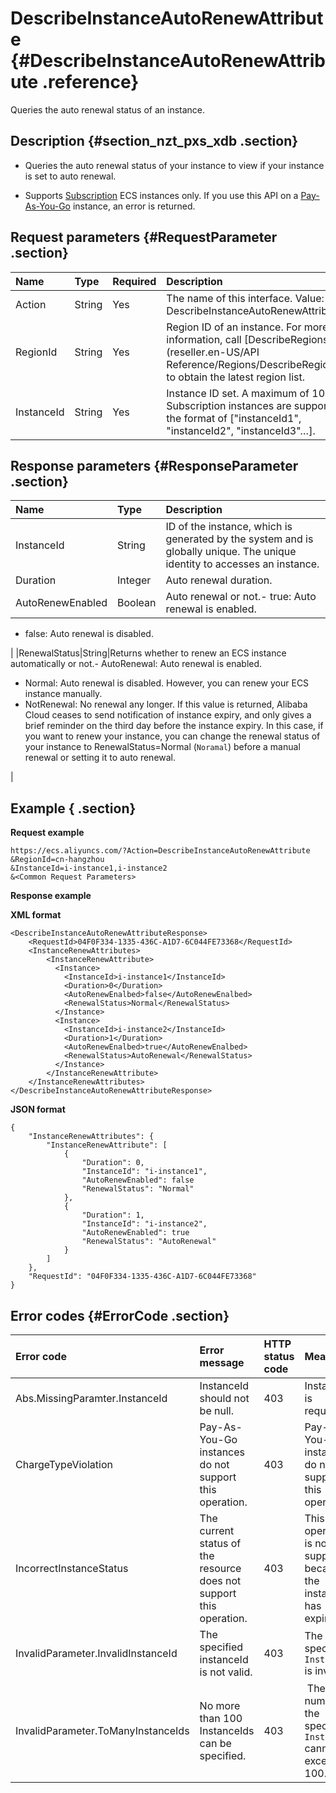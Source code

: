 # DescribeInstanceAutoRenewAttribute {#DescribeInstanceAutoRenewAttribute .reference}

Queries the auto renewal status of an instance.

## Description {#section_nzt_pxs_xdb .section}

-   Queries the auto renewal status of your instance to view if your instance is set to auto renewal.

-   Supports [Subscription](../../../../reseller.en-US/Pricing/Subscription.md#) ECS instances only. If you use this API on a [Pay-As-You-Go](../../../../reseller.en-US/Pricing/Pay-As-You-Go.md#) instance, an error is returned.


## Request parameters {#RequestParameter .section}

|Name|Type|Required|Description|
|:---|:---|:-------|:----------|
|Action|String|Yes|The name of this interface. Value: DescribeInstanceAutoRenewAttribute.|
|RegionId|String|Yes|Region ID of an instance. For more information, call [DescribeRegions](reseller.en-US/API Reference/Regions/DescribeRegions.md#) to obtain the latest region list.|
|InstanceId|String|Yes|Instance ID set. A maximum of 100 Subscription instances are supported, in the format of \["instanceId1", "instanceId2", "instanceId3"…\].|

## Response parameters {#ResponseParameter .section}

|Name|Type|Description|
|:---|:---|:----------|
|InstanceId|String|ID of the instance, which is generated by the system and is globally unique. The unique identity to accesses an instance.|
|Duration|Integer|Auto renewal duration.|
|AutoRenewEnabled|Boolean|Auto renewal or not.-   true: Auto renewal is enabled.
-   false: Auto renewal is disabled.

|
|RenewalStatus|String|Returns whether to renew an ECS instance automatically or not.-   AutoRenewal: Auto renewal is enabled.
-   Normal: Auto renewal is disabled. However, you can renew your ECS instance manually.
-   NotRenewal: No renewal any longer. If this value is returned, Alibaba Cloud ceases to send notification of instance expiry, and only gives a brief reminder on the third day before the instance expiry. In this case, if you want to renew your instance, you can change the renewal status of your instance to RenewalStatus=Normal \(`Noramal`\) before a manual renewal or setting it to auto renewal.

|

## Example { .section}

**Request example** 

```
https://ecs.aliyuncs.com/?Action=DescribeInstanceAutoRenewAttribute
&RegionId=cn-hangzhou
&InstanceId=i-instance1,i-instance2
&<Common Request Parameters>
```

**Response example** 

**XML format**

```
<DescribeInstanceAutoRenewAttributeResponse>
    <RequestId>04F0F334-1335-436C-A1D7-6C044FE73368</RequestId>
    <InstanceRenewAttributes>
        <InstanceRenewAttribute>
          <Instance>
            <InstanceId>i-instance1</InstanceId>
            <Duration>0</Duration>
            <AutoRenewEnalbed>false</AutoRenewEnalbed>
            <RenewalStatus>Normal</RenewalStatus>
          </Instance>
          <Instance>
            <InstanceId>i-instance2</InstanceId>
            <Duration>1</Duration>
            <AutoRenewEnalbed>true</AutoRenewEnalbed>
            <RenewalStatus>AutoRenewal</RenewalStatus>
          </Instance>
        </InstanceRenewAttribute>
    </InstanceRenewAttributes>
</DescribeInstanceAutoRenewAttributeResponse>
```

 **JSON format** 

```
{
    "InstanceRenewAttributes": {
        "InstanceRenewAttribute": [
            {
                "Duration": 0,
                "InstanceId": "i-instance1",
                "AutoRenewEnabled": false
                "RenewalStatus": "Normal"
            },
            {
                "Duration": 1,
                "InstanceId": "i-instance2",
                "AutoRenewEnabled": true
                "RenewalStatus": "AutoRenewal"
            }
        ]
    },
    "RequestId": "04F0F334-1335-436C-A1D7-6C044FE73368"
}
```

## Error codes {#ErrorCode .section}

|Error code|Error message|HTTP status code|Meaning|
|:---------|:------------|:---------------|:------|
|Abs.MissingParamter.InstanceId|InstanceId should not be null.|403|InstanceId is required.|
|ChargeTypeViolation|Pay-As-You-Go instances do not support this operation.|403|Pay-As-You-Go instances do not support this operation.|
|IncorrectInstanceStatus|The current status of the resource does not support this  operation.|403|This operation is not supported because the instance has expired.|
|InvalidParameter.InvalidInstanceId|The specified instanceId is not valid.|403|The specified `InstanceId` is invalid.|
|InvalidParameter.ToManyInstanceIds|No more than 100 InstanceIds can be specified.|403| The number of the specified `InstanceId` cannot exceed 100.|

